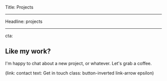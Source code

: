 Title: Projects

---

Headline: projects

---

cta:

## Like my work?

I'm happy to chat about a new project, or whatever. Let's grab a coffee.

(link: contact text: Get in touch class: button-inverted link-arrow epsilon)
